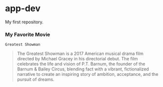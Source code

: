 # app-dev
My first repository.

### My Favorite Movie
`Greatest Showman`
> The Greatest Showman is a 2017 American musical drama film directed by Michael Gracey in his directorial debut. The film celebrates the life and vision of P.T. Barnum, the founder of the Barnum & Bailey Circus, blending fact with a vibrant, fictionalized narrative to create an inspiring story of ambition, acceptance, and the pursuit of dreams.
